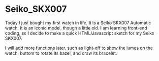 # Seiko_SKX007

Today I just bought my first watch in life. It is a Seiko SKX007 Automatic watch. It is an iconic model, though a little old.
I am learning front-end coding, so I decide to make a quick HTML/Javascript sketch for my Seiko SKX007.

I will add more functions later, such as light-off to show the lumes on the watch, buttom to rotate its bazel, and draw its bracelet.
